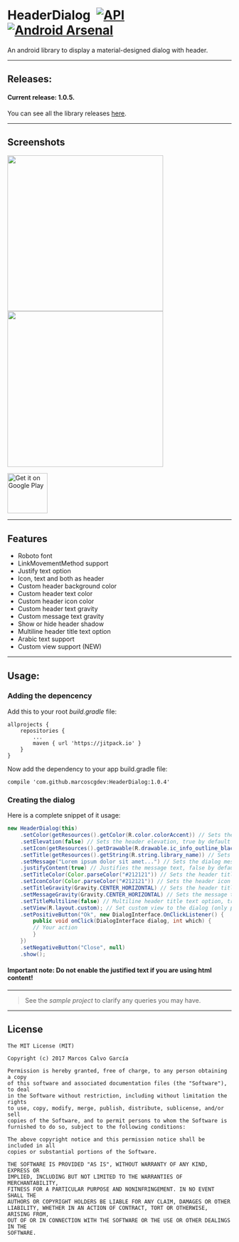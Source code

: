 # HeaderDialog  [![API](https://img.shields.io/badge/API-9%2B-blue.svg?style=flat)](https://android-arsenal.com/api?level=9) [![Android Arsenal](https://img.shields.io/badge/Android%20Arsenal-HeaderDialog-brightgreen.svg?style=flat)](https://android-arsenal.com/details/1/5076)
An android library to display a material-designed dialog with header.

---

## Releases:

#### Current release: 1.0.5.

You can see all the library releases [here](https://github.com/marcoscgdev/HeaderDialog/releases).

---

## Screenshots

<img src="https://raw.githubusercontent.com/marcoscgdev/HeaderDialog/master/screenshots/1.jpg" width="350">
<img src="https://raw.githubusercontent.com/marcoscgdev/HeaderDialog/master/screenshots/2.jpg" width="350">

<a href='https://play.google.com/store/apps/details?id=com.marcoscg.headerdialogsample'><img alt='Get it on Google Play' src='https://play.google.com/intl/en_us/badges/images/generic/en_badge_web_generic.png' height='90'/></a>

---

## Features

- Roboto font
- LinkMovementMethod support
- Justify text option
- Icon, text and both as header
- Custom header background color
- Custom header text color
- Custom header icon color
- Custom header text gravity
- Custom message text gravity
- Show or hide header shadow
- Multiline header title text option
- Arabic text support
- Custom view support (NEW)

---

## Usage:

### Adding the depencency

Add this to your root *build.gradle* file:

```
allprojects {
    repositories {
        ...
        maven { url 'https://jitpack.io' }
    }
}
```

Now add the dependency to your app build.gradle file:

```
compile 'com.github.marcoscgdev:HeaderDialog:1.0.4'
```

### Creating the dialog

Here is a complete snippet of it usage:

```java
new HeaderDialog(this)
    .setColor(getResources().getColor(R.color.colorAccent)) // Sets the header background color
    .setElevation(false) // Sets the header elevation, true by default
    .setIcon(getResources().getDrawable(R.drawable.ic_info_outline_black_48dp)) // Sets the dialog icon image
    .setTitle(getResources().getString(R.string.library_name)) // Sets the dialog title
    .setMessage("Lorem ipsum dolor sit amet...") // Sets the dialog message
    .justifyContent(true) // Justifies the message text, false by default
    .setTitleColor(Color.parseColor("#212121")) // Sets the header title text color
    .setIconColor(Color.parseColor("#212121")) // Sets the header icon color
    .setTitleGravity(Gravity.CENTER_HORIZONTAL) // Sets the header title text gravity
    .setMessageGravity(Gravity.CENTER_HORIZONTAL) // Sets the message text gravity
    .setTitleMultiline(false) // Multiline header title text option, true by default
    .setView(R.layout.custom); // Set custom view to the dialog (only possible via layout resource)
    .setPositiveButton("Ok", new DialogInterface.OnClickListener() {
        public void onClick(DialogInterface dialog, int which) {
	    // Your action
        }
    })
    .setNegativeButton("Close", null)
    .show();
```

#### Important note: Do not enable the justified text if you are using html content!

---
>See the *sample project* to clarify any queries you may have.

---

## License

```
The MIT License (MIT)

Copyright (c) 2017 Marcos Calvo García

Permission is hereby granted, free of charge, to any person obtaining a copy
of this software and associated documentation files (the "Software"), to deal
in the Software without restriction, including without limitation the rights
to use, copy, modify, merge, publish, distribute, sublicense, and/or sell
copies of the Software, and to permit persons to whom the Software is
furnished to do so, subject to the following conditions:

The above copyright notice and this permission notice shall be included in all
copies or substantial portions of the Software.

THE SOFTWARE IS PROVIDED "AS IS", WITHOUT WARRANTY OF ANY KIND, EXPRESS OR
IMPLIED, INCLUDING BUT NOT LIMITED TO THE WARRANTIES OF MERCHANTABILITY,
FITNESS FOR A PARTICULAR PURPOSE AND NONINFRINGEMENT. IN NO EVENT SHALL THE
AUTHORS OR COPYRIGHT HOLDERS BE LIABLE FOR ANY CLAIM, DAMAGES OR OTHER
LIABILITY, WHETHER IN AN ACTION OF CONTRACT, TORT OR OTHERWISE, ARISING FROM,
OUT OF OR IN CONNECTION WITH THE SOFTWARE OR THE USE OR OTHER DEALINGS IN THE
SOFTWARE.
```


